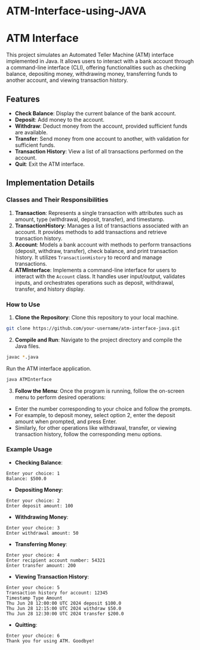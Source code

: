 # ATM-Interface-using-JAVA
# ATM Interface
This project simulates an Automated Teller Machine (ATM) interface implemented in Java. It allows
users to interact with a bank account through a command-line interface (CLI), offering functionalities
such as checking balance, depositing money, withdrawing money, transferring funds to another
account, and viewing transaction history.
## Features
- **Check Balance**: Display the current balance of the bank account.
- **Deposit**: Add money to the account.
- **Withdraw**: Deduct money from the account, provided sufficient funds are available.
- **Transfer**: Send money from one account to another, with validation for sufficient funds.
- **Transaction History**: View a list of all transactions performed on the account.
- **Quit**: Exit the ATM interface.
## Implementation Details
### Classes and Their Responsibilities
1. **Transaction**: Represents a single transaction with attributes such as amount, type
(withdrawal, deposit, transfer), and timestamp.
2. **TransactionHistory**: Manages a list of transactions associated with an account. It provides
methods to add transactions and retrieve transaction history.
3. **Account**: Models a bank account with methods to perform transactions (deposit, withdraw,
transfer), check balance, and print transaction history. It utilizes `TransactionHistory` to record and
manage transactions.
4. **ATMInterface**: Implements a command-line interface for users to interact with the `Account`
class. It handles user input/output, validates inputs, and orchestrates operations such as deposit,
withdrawal, transfer, and history display.
### How to Use
1. **Clone the Repository**: Clone this repository to your local machine.
```bash
git clone https://github.com/your-username/atm-interface-java.git
```
2. **Compile and Run**: Navigate to the project directory and compile the Java files.
```bash
javac *.java
```
Run the ATM interface application.
```bash
java ATMInterface
```
3. **Follow the Menu**: Once the program is running, follow the on-screen menu to perform
desired operations:
- Enter the number corresponding to your choice and follow the prompts.
- For example, to deposit money, select option 2, enter the deposit amount when prompted, and
press Enter.
- Similarly, for other operations like withdrawal, transfer, or viewing transaction history, follow the
corresponding menu options.
### Example Usage
- **Checking Balance**:
```plaintext
Enter your choice: 1
Balance: $500.0
```
- **Depositing Money**:
```plaintext
Enter your choice: 2
Enter deposit amount: 100
```
- **Withdrawing Money**:
```plaintext
Enter your choice: 3
Enter withdrawal amount: 50
```
- **Transferring Money**:
```plaintext
Enter your choice: 4
Enter recipient account number: 54321
Enter transfer amount: 200
```
- **Viewing Transaction History**:
```plaintext
Enter your choice: 5
Transaction history for account: 12345
Timestamp Type Amount
Thu Jun 28 12:00:00 UTC 2024 deposit $100.0
Thu Jun 28 12:15:00 UTC 2024 withdraw $50.0
Thu Jun 28 12:30:00 UTC 2024 transfer $200.0
```
- **Quitting**:
```plaintext
Enter your choice: 6
Thank you for using ATM. Goodbye!
```
